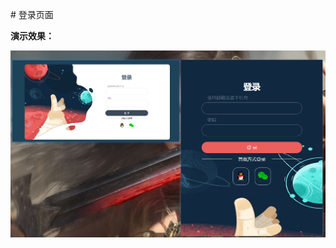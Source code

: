 ﻿﻿﻿﻿﻿# 登录页面

**演示效果：**

![效果](https://raw.githubusercontent.com/DW62/ImgStg/master/202306210900048.png)
